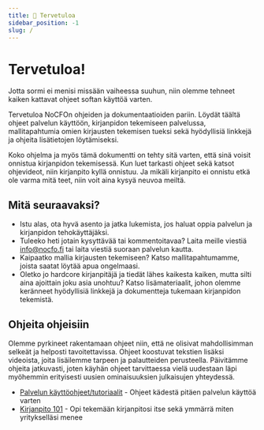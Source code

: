```yaml
---
title: 👋 Tervetuloa
sidebar_position: -1
slug: /
---
```


# Tervetuloa!

Jotta sormi ei menisi missään vaiheessa suuhun, niin olemme tehneet kaiken kattavat ohjeet softan käyttöä varten.

Tervetuloa NoCFOn ohjeiden ja dokumentaatioiden pariin. Löydät täältä ohjeet palvelun käyttöön, kirjanpidon tekemiseen palvelussa, mallitapahtumia omien kirjausten tekemisen tueksi sekä hyödyllisiä linkkejä ja ohjeita lisätietojen löytämiseksi.

Koko ohjelma ja myös tämä dokumentti on tehty sitä varten, että sinä voisit onnistua kirjanpidon tekemisessä. Kun luet tarkasti ohjeet sekä katsot ohjevideot, niin kirjanpito kyllä onnistuu. Ja mikäli kirjanpito ei onnistu etkä ole varma mitä teet, niin voit aina kysyä neuvoa meiltä.

## Mitä seuraavaksi?

- Istu alas, ota hyvä asento ja jatka lukemista, jos haluat oppia palvelun ja kirjanpidon tehokäyttäjäksi.
- Tuleeko heti jotain kysyttävää tai kommentoitavaa? Laita meille viestiä info@nocfo.fi tai laita viestiä suoraan palvelun kautta.
- Kaipaatko mallia kirjausten tekemiseen? Katso mallitapahtumamme, joista saatat löytää apua ongelmaasi.
- Oletko jo hardcore kirjanpitäjä ja tiedät lähes kaikesta kaiken, mutta silti aina ajoittain joku asia unohtuu? Katso lisämateriaalit, johon olemme keränneet hyödyllisiä linkkejä ja dokumentteja tukemaan kirjanpidon tekemistä.

## Ohjeita ohjeisiin

Olemme pyrkineet rakentamaan ohjeet niin, että ne olisivat mahdollisimman selkeät ja helposti tavoitettavissa. Ohjeet koostuvat tekstien lisäksi videoista, joita lisäilemme tarpeen ja palautteiden perusteella. Päivitämme ohjeita jatkuvasti, joten käyhän ohjeet tarvittaessa vielä uudestaan läpi myöhemmin erityisesti uusien ominaisuuksien julkaisujen yhteydessä.

- [Palvelun käyttöohjeet/tutoriaalit](https://docs.nocfo.io/tutorials/corporate-creation) - Ohjeet kädestä pitäen palvelun käyttöä varten
- [Kirjanpito 101](https://docs.nocfo.io/accounting/introduction) - Opi tekemään kirjanpitosi itse sekä ymmärrä miten yritykselläsi menee
